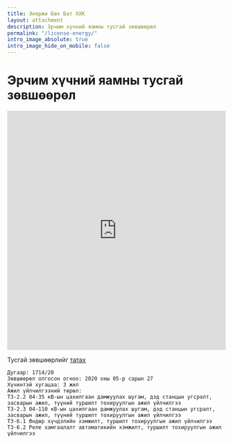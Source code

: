 ```yaml
---
title: Энержи Бөх Бат ХХК
layout: attachment
description: Эрчим хүчний яамны тусгай зөвшөөрөл
permalink: "/license-energy/"
intro_image_absolute: true
intro_image_hide_on_mobile: false
---
```


# Эрчим хүчний яамны тусгай зөвшөөрөл

<embed src="https://www.energybukhbat.mn/assets/docs/2.pdf" width="100%" height="550vh"/>

Тусгай зөвшөөрлийг [татах](assets/docs/2.pdf)

```
Дугаар: 1714/20
Зөвшөөрөл олгосон огноо: 2020 оны 05-р сарын 27
Хүчинтэй хугацаа: 3 жил
Ажил үйлчилгээний төрөл:
ТЗ-2.2 04-35 кВ-ын цахилгаан дамжуулах шугам, дэд станцын угсралт,
засварын ажил, түүний туршилт тохируулгын ажил үйлчилгээ
ТЗ-2.3 04-110 кВ-ын цахилгаан дамжуулах шугам, дэд станцын угсралт,
засварын ажил, түүний туршилт тохируулгын ажил үйлчилгээ
ТЗ-6.1 Өндөр хүчдэлийн хэмжилт, туршилт тохируулгын ажил үйлчилгээ
ТЗ-6.2 Реле хамгаалалт автоматикийн хэмжилт, туршилт тохируулгын ажил
үйлчилгээ
```
